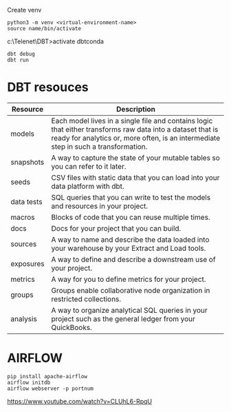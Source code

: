 Create venv

```
python3 -m venv <virtual-environment-name>
source name/bin/activate
```


c:\Telenet\DBT>activate dbtconda
```
dbt debug
dbt run
```

# DBT resouces
| Resource  | Description  |
|---|---|
| models  | Each model lives in a single file and contains logic that either transforms raw data into a dataset that is ready for analytics or, more often, is an intermediate step in such a transformation.  |
| snapshots  | A way to capture the state of your mutable tables so you can refer to it later.  |
| seeds  | CSV files with static data that you can load into your data platform with dbt.  |
| data tests | SQL queries that you can write to test the models and resources in your project. |
| macros	| Blocks of code that you can reuse multiple times. |
| docs	| Docs for your project that you can build. |
| sources	| A way to name and describe the data loaded into your warehouse by your Extract and Load tools. |
| exposures	| A way to define and describe a downstream use of your project. |
| metrics	| A way for you to define metrics for your project. |
| groups	| Groups enable collaborative node organization in restricted collections. |
| analysis	| A way to organize analytical SQL queries in your project such as the general ledger from your QuickBooks. |



# AIRFLOW

```
pip install apache-airflow
airflow initdb
airflow webserver -p portnum
```

https://www.youtube.com/watch?v=CLUhL6-RpqU
